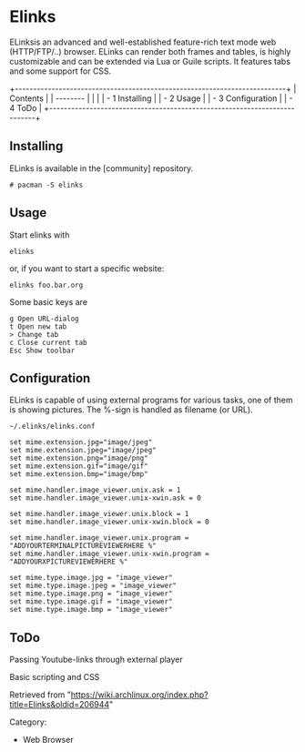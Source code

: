 Elinks
======

ELinksis an advanced and well-established feature-rich text mode web
(HTTP/FTP/..) browser. ELinks can render both frames and tables, is
highly customizable and can be extended via Lua or Guile scripts. It
features tabs and some support for CSS.

+--------------------------------------------------------------------------+
| Contents                                                                 |
| --------                                                                 |
|                                                                          |
| -   1 Installing                                                         |
| -   2 Usage                                                              |
| -   3 Configuration                                                      |
| -   4 ToDo                                                               |
+--------------------------------------------------------------------------+

Installing
----------

ELinks is available in the [community] repository.

    # pacman -S elinks

Usage
-----

Start elinks with

    elinks

or, if you want to start a specific website:

    elinks foo.bar.org

Some basic keys are

    g Open URL-dialog
    t Open new tab
    > Change tab
    c Close current tab
    Esc Show toolbar

Configuration
-------------

ELinks is capable of using external programs for various tasks, one of
them is showing pictures. The %-sign is handled as filename (or URL).

    ~/.elinks/elinks.conf

    set mime.extension.jpg="image/jpeg"
    set mime.extension.jpeg="image/jpeg"
    set mime.extension.png="image/png"
    set mime.extension.gif="image/gif"
    set mime.extension.bmp="image/bmp"

    set mime.handler.image_viewer.unix.ask = 1
    set mime.handler.image_viewer.unix-xwin.ask = 0
     
    set mime.handler.image_viewer.unix.block = 1
    set mime.handler.image_viewer.unix-xwin.block = 0 
     
    set mime.handler.image_viewer.unix.program = "ADDYOURTERMINALPICTUREVIEWERHERE %"
    set mime.handler.image_viewer.unix-xwin.program = "ADDYOURXPICTUREVIEWERHERE %"

    set mime.type.image.jpg = "image_viewer"
    set mime.type.image.jpeg = "image_viewer"
    set mime.type.image.png = "image_viewer"
    set mime.type.image.gif = "image_viewer"
    set mime.type.image.bmp = "image_viewer"

ToDo
----

Passing Youtube-links through external player

Basic scripting and CSS

Retrieved from
"https://wiki.archlinux.org/index.php?title=Elinks&oldid=206944"

Category:

-   Web Browser
